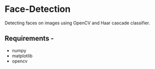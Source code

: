 # Face-Detection

Detecting faces on images using OpenCV and Haar cascade classifier.


## Requirements -

- numpy
- matplotlib
- opencv
